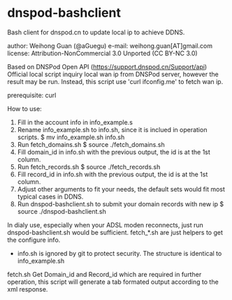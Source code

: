 dnspod-bashclient
=================

Bash client for dnspod.cn to update local ip to achieve DDNS.

author: Weihong Guan (@aGuegu)
e-mail: weihong.guan[AT]gmail.com
license: Attribution-NonCommercial 3.0 Unported (CC BY-NC 3.0)

Based on DNSPod Open API (https://support.dnspod.cn/Support/api)
Official local script inquiry local wan ip from DNSPod server, however the result may be run.
Instead, this script use 'curl ifconfig.me' to fetch wan ip.

prerequisite: curl

How to use:

1. Fill in the account info in info_example.s
2. Rename info_example.sh to info.sh, since it is inclued in operation scripts.
	$ mv info_example.sh info.sh
3. Run fetch_domains.sh
	$ source ./fetch_domains.sh
4. Fill domain_id in info.sh with the previous output, the id is at the 1st column.
5. Run fetch_records.sh
	$ source ./fetch_records.sh
6. Fill record_id in info.sh with the previous output, the id is at the 1st column.
7. Adjust other arguments to fit your needs, the default sets would fit most typical cases in DDNS.
8. Run dnspod-bashclient.sh to submit your domain records with new ip
	$ source ./dnspod-bashclient.sh

In dialy use, especially when your ADSL moden reconnects, just run dnspod-bashclient.sh would be sufficient. fetch_*.sh
are just helpers to get the configure info.

* info.sh is ignored by git to protect security. The structure is identical to info_example.sh

fetch.sh Get Domain_id and Record_id which are required in further operation, this script will generate a tab formated output according to the xml response.





